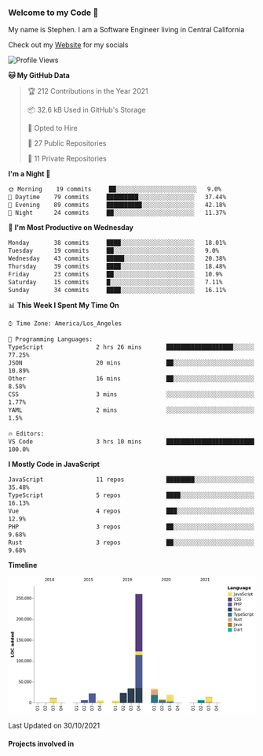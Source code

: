 ### Welcome to my Code 👋

My name is Stephen. I am a Software Engineer living in Central California

Check out my [Website](https://snipey.dev) for my socials

<!--START_SECTION:waka-->
![Profile Views](http://img.shields.io/badge/Profile%20Views-0-blue)

**🐱 My GitHub Data** 

> 🏆 212 Contributions in the Year 2021
 > 
> 📦 32.6 kB Used in GitHub's Storage 
 > 
> 💼 Opted to Hire
 > 
> 📜 27 Public Repositories 
 > 
> 🔑 11 Private Repositories  
 > 
**I'm a Night 🦉** 

```text
🌞 Morning    19 commits     ██░░░░░░░░░░░░░░░░░░░░░░░   9.0% 
🌆 Daytime    79 commits     █████████░░░░░░░░░░░░░░░░   37.44% 
🌃 Evening    89 commits     ██████████░░░░░░░░░░░░░░░   42.18% 
🌙 Night      24 commits     ██░░░░░░░░░░░░░░░░░░░░░░░   11.37%

```
📅 **I'm Most Productive on Wednesday** 

```text
Monday       38 commits     ████░░░░░░░░░░░░░░░░░░░░░   18.01% 
Tuesday      19 commits     ██░░░░░░░░░░░░░░░░░░░░░░░   9.0% 
Wednesday    43 commits     █████░░░░░░░░░░░░░░░░░░░░   20.38% 
Thursday     39 commits     ████░░░░░░░░░░░░░░░░░░░░░   18.48% 
Friday       23 commits     ██░░░░░░░░░░░░░░░░░░░░░░░   10.9% 
Saturday     15 commits     █░░░░░░░░░░░░░░░░░░░░░░░░   7.11% 
Sunday       34 commits     ████░░░░░░░░░░░░░░░░░░░░░   16.11%

```


📊 **This Week I Spent My Time On** 

```text
⌚︎ Time Zone: America/Los_Angeles

💬 Programming Languages: 
TypeScript               2 hrs 26 mins       ███████████████████░░░░░░   77.25% 
JSON                     20 mins             ██░░░░░░░░░░░░░░░░░░░░░░░   10.89% 
Other                    16 mins             ██░░░░░░░░░░░░░░░░░░░░░░░   8.58% 
CSS                      3 mins              ░░░░░░░░░░░░░░░░░░░░░░░░░   1.77% 
YAML                     2 mins              ░░░░░░░░░░░░░░░░░░░░░░░░░   1.5%

🔥 Editors: 
VS Code                  3 hrs 10 mins       █████████████████████████   100.0%

```

**I Mostly Code in JavaScript** 

```text
JavaScript               11 repos            ████████░░░░░░░░░░░░░░░░░   35.48% 
TypeScript               5 repos             ████░░░░░░░░░░░░░░░░░░░░░   16.13% 
Vue                      4 repos             ███░░░░░░░░░░░░░░░░░░░░░░   12.9% 
PHP                      3 repos             ██░░░░░░░░░░░░░░░░░░░░░░░   9.68% 
Rust                     3 repos             ██░░░░░░░░░░░░░░░░░░░░░░░   9.68%

```


**Timeline**

![Chart not found](https://raw.githubusercontent.com/Snipey/Snipey/master/charts/bar_graph.png) 


 Last Updated on 30/10/2021
<!--END_SECTION:waka-->

#### Projects involved in

